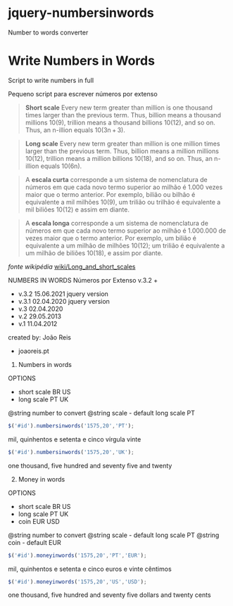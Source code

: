 # jquery-numbersinwords
Number to words converter 

# Write Numbers in Words
Script to write numbers in full

Pequeno script para escrever números por extenso


> **Short scale**
> Every new term greater than million is one thousand times larger than the previous term. 
> Thus, billion means a thousand millions 10(9), trillion means a thousand billions 10(12), and so on. 
> Thus, an n-illion equals 10(3n + 3).

> **Long scale**
> Every new term greater than million is one million times larger than the previous term. 
> Thus, billion means a million millions 10(12), trillion means a million billions 10(18), and so on. 
> Thus, an n-illion equals 10(6n). 


> A **escala curta** corresponde a um sistema de nomenclatura de números em que cada novo termo superior ao milhão é 1.000 vezes maior que o termo anterior. 
> Por exemplo, bilião ou bilhão é equivalente a mil milhões 10(9), um trilião ou trilhão é equivalente a mil biliões 10(12) e assim em diante.

> A **escala longa** corresponde a um sistema de nomenclatura de números em que cada novo termo superior ao milhão é 1.000.000 de vezes maior que o termo anterior. 
> Por exemplo, um bilião é equivalente a um milhão de milhões 10(12); um trilião é equivalente a um milhão de biliões 10(18), e assim por diante.

*fonte wikipédia* [wiki/Long_and_short_scales](https://en.wikipedia.org/wiki/Long_and_short_scales)



NUMBERS IN WORDS
Números por Extenso v.3.2
+
- v.3.2  15.06.2021 jquery version
- v.3.1  02.04.2020 jquery version
- v.3    02.04.2020
- v.2    29.05.2013
- v.1    11.04.2012

created by: João Reis
- joaoreis.pt

1. Numbers in words

OPTIONS 
 - short scale    BR US
 - long scale     PT UK

@string number to convert
@string scale - default long scale PT

```javascript
$('#id').numbersinwords('1575,20','PT');
```
mil, quinhentos e setenta e cinco vírgula vinte
```javascript
$('#id').numbersinwords('1575,20','UK');
```
one thousand, five hundred and seventy five and twenty

2. Money in words

OPTIONS 
- short scale    BR US
- long scale     PT UK
- coin           EUR USD

@string number to convert
@string scale - default long scale PT
@string coin  - default EUR

```javascript
$('#id').moneyinwords('1575,20','PT','EUR');
```
mil, quinhentos e setenta e cinco euros e vinte cêntimos

```javascript
$('#id').moneyinwords('1575,20','US','USD');
```
one thousand, five hundred and seventy five dollars and twenty cents
